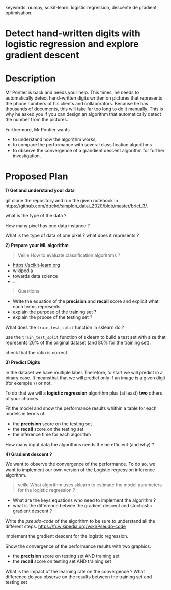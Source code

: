 keywords: numpy, scikit-learn, logistic regression, descente de gradient, optimisation.

# Detect hand-written digits with logistic regression and explore gradient descent

# Description

Mr Pontier is back and needs your help. This times, he needs to automatically detect hand-written digits written on pictures that represents the phone numbers of his clients and collaborators.
Because he has thousands of documents, this will take far too long to do it manually. This is why he asked you if you can design an algorithm that automatically detect the number from the pictures.

Furthermore, Mr Pontier wants
* to understand how the algorithm works,
* to compare the performance with several classification algorithms 
* to observe the convergence of a grandient descent algorithm for further investigation.


# Proposed Plan

**1) Get and understand your data**

git clone the repository and run the given notebook in https://github.com/dtrckd/simplon_datai_2020/blob/master/brief_3/.

what is the type of the data ?

How many pixel has one data instance ?

What is the type of data of one pixel ? what does it represents ?


**2) Prepare your ML algorithm**

> Veille
How to evaluate classification algorithms ?
* https://scikit-learn.org
* wikipedia
* towards data science
* ...

> Questions
* Write the equation of the **precision** and **recall** score and explicit what each terms represents.
* explain the purpose of the training set ?
* explain the prpose of the testing set ?
<!--* the randomization of the data ?-->


What does the `train_test_split` function in sklearn do ?

use the `train_test_split` function of sklearn to build a test set with size that represents 20% of the original dataset (and 80% for the training set).

check that the ratio is correct.

**3) Predict Digits**

In the dataset we have multiple label. Therefore, to start we will predict in a binary case. It meansthat that we will predict only if an image is a given digit (for exemple `7`) or not.

To do that we will a **logistic regression** algorithm plus (at least) **two** others of your choices. 

Fit the model and show the performance results whithin a table for each models in terms of:
* the **precision** score on the testing set 
* the **recall** score on the testing set
* the inference time for each algorithm

How many input data the algorithms needs the be efficient (and why) ? 

**4) Gradient descent ?**

We want to observe the convergence of the performance.
To do so, we want to implement our own version of the Logistic regression inference algorithm.

> veille
What algorithm uses sklearn to estimate the model parameters for the logistic regression ?
* What are the keys equations who need to implement the algorithm ?
* what is the difference betwee the gradient descent and stochastic gradient descent ?

Write the *pseudo-code* of the algorithm to be sure to understand all the different steps.
https://fr.wikipedia.org/wiki/Pseudo-code

Implement the gradient descent for the logistic regression.


Show the convergence of the performance results with two graphics:
* the **precision** score on testing set AND training set 
* the **recall** score on testing set AND training set 


What is the impact of the learning rate on the convergence ?
What difference do you observe on the results between the training set and testing set